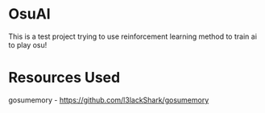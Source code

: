 # OsuAI
This is a test project trying to use reinforcement learning method to train ai to play osu! 

# Resources Used
gosumemory - https://github.com/l3lackShark/gosumemory
